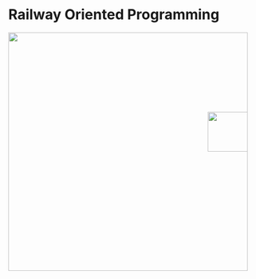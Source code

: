 # Railway Oriented Programming

<a href="https://www.youtube.com/watch?v=kyiMw2Q0gRY" target="_blank">
  <img src="https://img.youtube.com/vi/kyiMw2Q0gRY/hqdefault.jpg" width="480" />
  <img src="https://img.icons8.com/ios-filled/100/ffffff/play.png" width="80" style="position:absolute; margin-left:-80px; margin-top:160px;"/>
</a>

